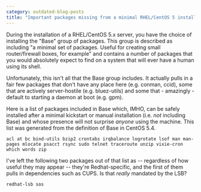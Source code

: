 ```yaml
---
category: outdated-blog-posts
title: "Important packages missing from a minimal RHEL/CentOS 5 installation"
---
```


During the installation of a RHEL/CentOS 5.x server, you have the choice
of installing the "Base" group of packages. This group is described as
including "a minimal set of packages. Useful for creating small
router/firewall boxes, for example" and contains a number of packages
that you would absolutely expect to find on a system that will ever have
a human using its shell.

Unfortunately, this isn't all that the Base group includes. It actually
pulls in a fair few packages that don't have any place here (e.g.
conman, ccid), some that are actively server-hostile (e.g. bluez-utils)
and some that - amazingly - default to starting a daemon at boot (e.g.
gpm).

Here is a list of packages included in Base which, IMHO, can be safely
installed after a minimal kickstart or manual installation (i.e. *not*
including Base) and whose presence will not surprise *anyone* using the
machine. This list was generated from the definition of Base in CentOS
5.4.

    acl at bc bind-utils bzip2 crontabs irqbalance logrotate lsof man man-pages mlocate psacct rsync sudo telnet traceroute unzip vixie-cron which words zip

I've left the following two packages out of that list as -- regardless
of how useful they may appear -- they're Redhat-specific, and the first
of them pulls in dependencies such as CUPS. Is that *really* mandated by
the LSB?

    redhat-lsb sos
